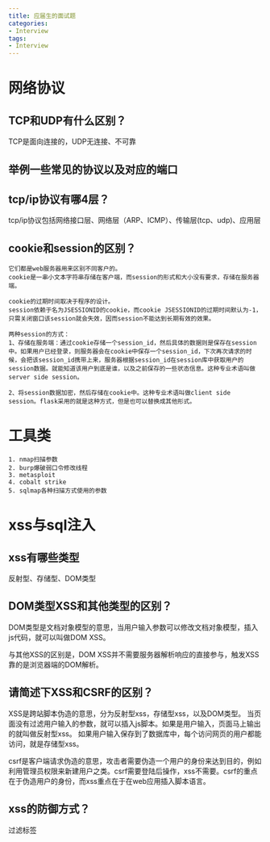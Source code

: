 ```yaml
---
title: 应届生的面试题
categories:
- Interview
tags:
- Interview
---
```


# 网络协议

## TCP和UDP有什么区别？
TCP是面向连接的，UDP无连接、不可靠

## 举例一些常见的协议以及对应的端口

## tcp/ip协议有哪4层？
tcp/ip协议包括网络接口层、网络层（ARP、ICMP）、传输层(tcp、udp)、应用层

## cookie和session的区别？

```
它们都是web服务器用来区别不同客户的。
cookie是一串小文本字符串存储在客户端，而session的形式和大小没有要求，存储在服务器端。

cookie的过期时间取决于程序的设计。
session依赖于名为JSESSIONID的cookie，而cookie JSESSIONID的过期时间默认为-1，只需关闭窗口该session就会失效，因而session不能达到长期有效的效果。

两种session的方式：
1、存储在服务端：通过cookie存储一个session_id，然后具体的数据则是保存在session中。如果用户已经登录，则服务器会在cookie中保存一个session_id，下次再次请求的时候，会把该session_id携带上来，服务器根据session_id在session库中获取用户的session数据。就能知道该用户到底是谁，以及之前保存的一些状态信息。这种专业术语叫做server side session。

2、将session数据加密，然后存储在cookie中。这种专业术语叫做client side session。flask采用的就是这种方式，但是也可以替换成其他形式。
```

# 工具类

```
1. nmap扫描参数
2. burp爆破弱口令修改线程
3. metasploit 
4. cobalt strike
5. sqlmap各种扫描方式使用的参数
```

# xss与sql注入
## xss有哪些类型
反射型、存储型、DOM类型

## DOM类型XSS和其他类型的区别？
DOM类型是文档对象模型的意思，当用户输入参数可以修改文档对象模型，插入js代码，就可以叫做DOM XSS。

与其他XSS的区别是，DOM XSS并不需要服务器解析响应的直接参与，触发XSS靠的是浏览器端的DOM解析。

## 请简述下XSS和CSRF的区别？
XSS是跨站脚本伪造的意思，分为反射型xss，存储型xss，以及DOM类型。
当页面没有过滤用户输入的参数，就可以插入js脚本。如果是用户输入，页面马上输出的就叫做反射型xss。
如果用户输入保存到了数据库中，每个访问网页的用户都能访问，就是存储型xss。

csrf是客户端请求伪造的意思，攻击者需要伪造一个用户的身份来达到目的，例如利用管理员权限来新建用户之类。csrf需要登陆后操作，xss不需要。csrf的重点在于伪造用户的身份，而xss重点在于在web应用插入脚本语言。

## xss的防御方式？
过滤标签<script> "

## csrf漏洞的防御方式？
验证http referer；添加token验证

## xss检查
一般意义上的XSS通常可以用简单的方法检测出来：当用户输入中某个参数的全部或其中一部分，原封不动地在源代码里出现时，我们就可以认为这个参数存在XSS漏洞。

## SQL注入的无回显形式是怎样的？
SQL注入在网页前端无任何回显就是sql盲注。
sql盲注分为布尔型盲注，基于时间的盲注。

布尔型盲注：网页对于true或者false的sql查询语句，页面的响应不同，一般可以通过burp里页面长度参数可以观察到。

第二种是基于时间的盲注，无论sql语句是否正确，页面都没有不同。如果使用延时函数，如果网页确实延迟了响应，那么就说明有sql盲注。

## sql注入有几种类型？
根据页面的响应方式，可以分为报错型注入、盲注、联合查询注入、堆查询注入。

## mysql5.0以上和以下有什么区别？
小于mysql 5.0，没有information_schema这个表，需要暴力破解跑表名

## mysql直接写入一句话需要的条件。
注入点是dba权限（最高权限），并且知道网站绝对路径。

## Linux日志一般记录在哪里？
/var/log

## php反序列化漏洞是什么？怎么防御？
当以序列化方式保存变量的时候，如果变量可以被用户恶意修改。那么当反序列化执行脚本的时候，就执行了攻击者的代码。

防御：对用户可控的参数，在反序列化后对参数进行严格的检查。

## mysql有哪些函数，举个例子：
```
bin() 数字转为二进制
date() 提取时间的函数
ascii()
length()
```
# 渗透实战
1. 为何一个mysql数据库的站，只有80端口开放？
```
1. 开放了数据库端口，但是不是3306端口，修改到了不常用的端口。这时候需要65535个端口全部扫描一遍。
2. 站库分离。数据库在内网中。
3. 外网不允许连接3306端口。
```
## 遇到waf怎么办？
waf处理请求可以分为三个阶段，针对不同的阶段，可以测试绕过waf。
首先在预处理阶段，waf判断是否要进行检查请求。

（决定是否对请求进行检查）绕过预处理阶段，就是让waf认为我们的请求不需要检查。也就是验证waf的规则是否全面。例如waf不会检查从内网请求的IP；或许waf只检查get和post请求，不坚持其他类型或者错误类型的请求，但是未正确配置的服务器也可以进行解析；使用大量恶意的请求，使waf过载，看waf是否会忽略其中的一些恶意请求。

（理解用户的输入）标准化阶段，waf开始解析我们的请求。绕过方法是让waf的解释与服务器端不同。例如，http参数碎片，将payload拆分为不同的段插入到不同的参数中，asp.net会将参数合并，于是waf没有检测到完整的payload，但是服务器仍然执行了payload。再比如各种payload编码绕过，服务器端会将url编码进行解码并执行payload。

（根据策略检查用户的输入）验证阶段，绕过方式是使用waf检测不到的载荷。使用payload暴力枚举，找到可以使用的payload；对waf进行逆向工程得知waf的规则再针对写payload。

## 如果给你一个机构的网站，你会怎么做渗透测试？

1. 信息搜集
2. 漏洞扫描
中间件漏洞；web漏洞；弱口令
3. 提权
拿到webshell后，提权或通过reGeorg进行内网渗透。
4. 内网渗透
端口转发、常规信息搜集（查找内网web应用、内网开放的端口）、漏洞扫描
5. 痕迹擦除

## 你印象最深刻的一次渗透测试经历是怎样的？

扫描到一个网站，一开始只有8080 tomcat web server 和22 openssh开放，检查后没发现什么问题。
然后经过一段时间的全端口检查，发现60000端口开放了一个web应用。它可以用get参数获取其他web上的资源。于是可以尝试服务端请求伪造漏洞，经过测试http://localhost:888可以访问服务器本地的资源，用wfuzz找到了一个backup文件。

在备份文件中得到了用户名密码，登陆8080端口的tomcat服务器，msfvenom生成一个payload反弹webshell，上传war包。在web是访问一下war包即可获得webshell权限。

拿到webshell后，在家目录找到了ntds.dit文件。用python工具提取出其中的口令，即可得到一些用户的口令。在线网站破解后，得到了一个普通用户。

当时以为不能提权了，因为常规的检查用户权限，suid权限，linux内核版本都试过了。

然后就一直做信息搜集，发现内网有个机器每隔几分钟要下载一个我们服务器archive存档文件。

信息搜集显示这台机器是linux的。用nc -v IP 3389或者其他端口，如果22端口开放，那么就可能是linux机器；3389开放就可能是windows机器。

本地日志显示，机器的wget版本是小于1.18的，有任意文件上传漏洞，于是我找到exp上传到服务器并执行，修改exp的配置然后执行，就可以拿到内网那台机器器的`/etc/passwd`文件上传到攻击机。

